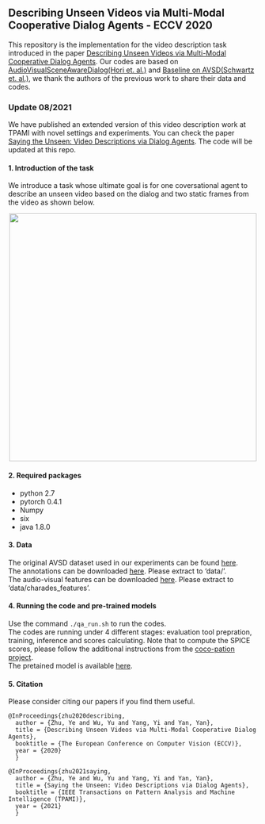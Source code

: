 ## Describing Unseen Videos via Multi-Modal Cooperative Dialog Agents - ECCV 2020
This repository is the implementation for the video description task introduced in the paper [Describing Unseen Videos via Multi-Modal Cooperative Dialog Agents](https://arxiv.org/pdf/2008.07935.pdf). Our codes are based on [AudioVisualSceneAwareDialog(Hori et. al.)](https://github.com/dialogtekgeek/AudioVisualSceneAwareDialog) and [Baseline on AVSD(Schwartz et. al.)](https://github.com/idansc/simple-avsd), we thank the authors of the previous work to share their data and codes.

### Update 08/2021
We have published an extended version of this video description work at TPAMI with novel settings and experiments. You can check the paper [Saying the Unseen: Video Descriptions via Dialog Agents](https://arxiv.org/pdf/2106.14069.pdf). The code will be updated at this repo.



#### 1. Introduction of the task
We introduce a task whose ultimate goal is for one coversational agent to describe an unseen video based on the dialog and two static frames from the video as shown below.
<p align="center">
<img src="https://github.com/L-YeZhu/AVSD-Agents/blob/master/fig1.png" width="500">
  </p>

#### 2. Required packages
- python 2.7
- pytorch 0.4.1
- Numpy
- six
- java 1.8.0

#### 3. Data
The original AVSD dataset used in our experiments can be found [here](https://github.com/hudaAlamri/DSTC7-Audio-Visual-Scene-Aware-Dialog-AVSD-Challenge).\
The annotations can be downloaded [here](https://drive.google.com/file/d/1CWXNeXsxz8UelosF8XWU9bNLFkUON2J3/view?usp=sharing). Please extract to ‘data/’.\
The audio-visual features can be downloaded [here](https://drive.google.com/file/d/15KwizowgEtUJKESDOGEICutHrqiXFQ5e/view?usp=sharing). Please extract to ‘data/charades_features’.

#### 4. Running the code and pre-trained models
Use the command <code>./qa_run.sh</code> to run the codes.\
The codes are running under 4 different stages: evaluation tool prepration, training, inference and scores calculating. Note that to compute the SPICE scores, please follow the additional instructions from the [coco-pation project](https://github.com/tylin/coco-caption).\
The pretained model is available [here](https://drive.google.com/file/d/1wsOlG9HxJSotPpOVpQ_CwnLAD5KY6f9k/view?usp=sharing).

#### 5. Citation
Please consider citing our papers if you find them useful.
```
@InProceedings{zhu2020describing,    
  author = {Zhu, Ye and Wu, Yu and Yang, Yi and Yan, Yan},    
  title = {Describing Unseen Videos via Multi-Modal Cooperative Dialog Agents},    
  booktitle = {The European Conference on Computer Vision (ECCV)},    
  year = {2020} 
  }
  
@InProceedings{zhu2021saying,    
  author = {Zhu, Ye and Wu, Yu and Yang, Yi and Yan, Yan},    
  title = {Saying the Unseen: Video Descriptions via Dialog Agents},    
  booktitle = {IEEE Transactions on Pattern Analysis and Machine Intelligence (TPAMI)},    
  year = {2021}
  }
```
